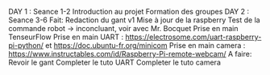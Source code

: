 DAY 1 : Seance 1-2
    Introduction au projet
    Formation des groupes
DAY 2 : Seance 3-6
    Fait:
        Redaction du gant v1
        Mise à jour de la raspberry
        Test de la commande robot -> inconcluant, voir avec Mr. Bocquet
        Prise en main TenseurFlow
        Prise en main UART : https://electrosome.com/uart-raspberry-pi-python/  et  https://doc.ubuntu-fr.org/minicom
        Prise en main camera : https://www.instructables.com/id/Raspberry-Pi-remote-webcam/
    A faire:
        Revoir le gant
        Completer le tuto UART
        Completer le tuto camera

    